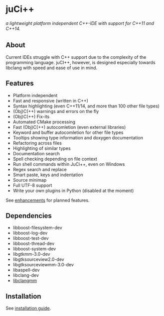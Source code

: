 # juCi++
###### a lightweight platform independent C++-IDE with support for C++11 and C++14.
## About
Current IDEs struggle with C++ support due to the complexity of
the programming language. juCI++, however, is designed especially 
towards libclang with speed and ease of use in mind. 

## Features
* Platform independent
* Fast and responsive (written in C++)
* Syntax highlighting (even C++11/14, and more than 100 other file types)
* (Obj)C(++) warnings and errors on the fly
* (Obj)C(++) Fix-its
* Automated CMake processing
* Fast (Obj)C(++) autocomletion (even external libraries)
* Keyword and buffer autocomletion for other file types
* Tooltips showing type information and doxygen documentation
* Refactoring across files
* Highlighting of similar types
* Documentation search
* Spell checking depending on file context
* Run shell commands within JuCi++, even on Windows
* Regex search and replace
* Smart paste, keys and indentation
* Source minimap
* Full UTF-8 support
* Write your own plugins in Python (disabled at the moment)

See [enhancements](https://github.com/cppit/jucipp/labels/enhancement) for planned features.

## Dependencies ##
* libboost-filesystem-dev 
* libboost-log-dev 
* libboost-test-dev 
* libboost-thread-dev 
* libboost-system-dev 
* libgtkmm-3.0-dev 
* libgtksourceview2.0-dev 
* libgtksourceviewmm-3.0-dev
* libaspell-dev
* libclang-dev
* [libclangmm](http://github.com/cppit/libclangmm/)

## Installation ##
See [installation guide](http://github.com/cppit/jucipp/blob/master/docs/install.md).
